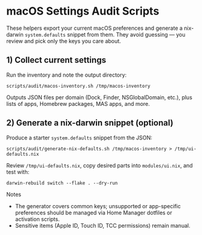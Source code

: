 # macOS Settings Audit Scripts

These helpers export your current macOS preferences and generate a nix-darwin
`system.defaults` snippet from them. They avoid guessing — you review and pick
only the keys you care about.

## 1) Collect current settings

Run the inventory and note the output directory:

```
scripts/audit/macos-inventory.sh /tmp/macos-inventory
```

Outputs JSON files per domain (Dock, Finder, NSGlobalDomain, etc.), plus lists
of apps, Homebrew packages, MAS apps, and more.

## 2) Generate a nix-darwin snippet (optional)

Produce a starter `system.defaults` snippet from the JSON:

```
scripts/audit/generate-nix-defaults.sh /tmp/macos-inventory > /tmp/ui-defaults.nix
```

Review `/tmp/ui-defaults.nix`, copy desired parts into `modules/ui.nix`, and
test with:

```
darwin-rebuild switch --flake . --dry-run
```

Notes
- The generator covers common keys; unsupported or app-specific preferences
  should be managed via Home Manager dotfiles or activation scripts.
- Sensitive items (Apple ID, Touch ID, TCC permissions) remain manual.
